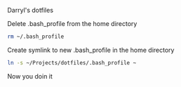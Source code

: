 Darryl's dotfiles

Delete .bash_profile from the home directory
```bash
rm ~/.bash_profile
```

Create symlink to new .bash_profile in the home directory
```bash
ln -s ~/Projects/dotfiles/.bash_profile ~
```

Now you doin it